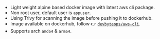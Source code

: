 - Light weight alpine based docker image with latest aws cli package.
- Non root user, default user is `appuser`.
- Using Trivy for scanning the image before pushing it to dockerhub.
- Image available on dockerhub, follow :point_right: [`devbyteops/aws-cli`](https://hub.docker.com/r/devbyteops/aws-cli).
- Supports arch `amd64` & `arm64`.